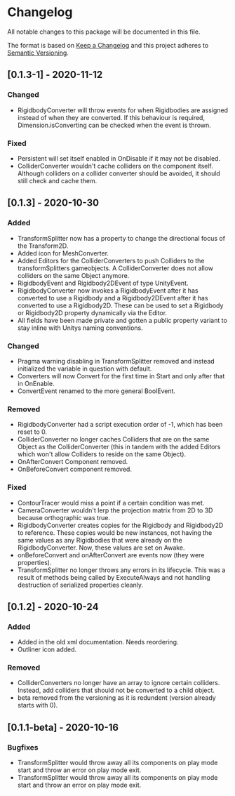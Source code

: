 # Changelog
All notable changes to this package will be documented in this file.

The format is based on [Keep a Changelog](http://keepachangelog.com/en/1.0.0/)
and this project adheres to [Semantic Versioning](http://semver.org/spec/v2.0.0.html).

## [0.1.3-1] - 2020-11-12
### Changed
- RigidbodyConverter will throw events for when Rigidbodies are assigned instead of when they are converted. If this behaviour is required, Dimension.isConverting can be checked when the event is thrown.

### Fixed
- Persistent will set itself enabled in OnDisable if it may not be disabled.
- ColliderConverter wouldn't cache colliders on the component itself. Although colliders on a collider converter should be avoided, it should still check and cache them.

## [0.1.3] - 2020-10-30
### Added
- TransformSplitter now has a property to change the directional focus of the Transform2D.
- Added icon for MeshConverter.
- Added Editors for the ColliderConverters to push Colliders to the transformSplitters gameobjects. A ColliderConverter does not allow colliders on the same Object anymore.
- RigidbodyEvent and Rigidbody2DEvent of type UnityEvent<T>.
- RigidbodyConverter now invokes a RigidbodyEvent after it has converted to use a Rigidbody and a Rigidbody2DEvent after it has converted to use a Rigidbody2D. These can be used to set a Rigidbody or Rigidbody2D property dynamically via the Editor.
- All fields have been made private and gotten a public property variant to stay inline with Unitys naming conventions.

### Changed
- Pragma warning disabling in TransformSplitter removed and instead initialized the variable in question with default.
- Converters will now Convert for the first time in Start and only after that in OnEnable.
- ConvertEvent renamed to the more general BoolEvent.

### Removed
- RigidbodyConverter had a script execution order of -1, which has been reset to 0.
- ColliderConverter no longer caches Colliders that are on the same Object as the ColliderConverter (this in tandem with the added Editors which won't allow Colliders to reside on the same Object).
- OnAfterConvert Component removed.
- OnBeforeConvert component removed.

### Fixed
- ContourTracer would miss a point if a certain condition was met.
- CameraConverter wouldn't lerp the projection matrix from 2D to 3D because orthographic was true.
- RigidbodyConverter creates copies for the Rigidbody and Rigidbody2D to reference. These copies would be new instances, not having the same values as any Rigidbodies that were already on the RigidbodyConverter. Now, these values are set on Awake.
- onBeforeConvert and onAfterConvert are events now (they were properties).
- TransformSplitter no longer throws any errors in its lifecycle. This was a result of methods being called by ExecuteAlways and not handling destruction of serialized properties cleanly.

## [0.1.2] - 2020-10-24
### Added
- Added in the old xml documentation. Needs reordering.
- Outliner icon added.

### Removed
- ColliderConverters no longer have an array to ignore certain colliders. Instead, add colliders that should not be converted to a child object.
- beta removed from the versioning as it is redundent (version already starts with 0).

## [0.1.1-beta] - 2020-10-16
### Bugfixes
- TransformSplitter would throw away all its components on play mode start and throw an error on play mode exit.
- TransformSplitter would throw away all its components on play mode start and throw an error on play mode exit.
